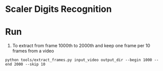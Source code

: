 # Scaler Digits Recognition

# Run
1. To extract from frame 1000th to 2000th and keep one frame per 10 frames from a video
```
python tools/extract_frames.py input_video output_dir --begin 1000 --end 2000 --skip 10
```
